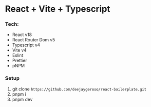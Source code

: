 # React + Vite + Typescript

### Tech:

- React v18
- React Router Dom v5
- Typescript v4
- Vite v4
- Eslint
- Prettier
- pNPM

### Setup

1. git clone `https://github.com/deejaygeroso/react-boilerplate.git`
2. pnpm i
3. pnpm dev